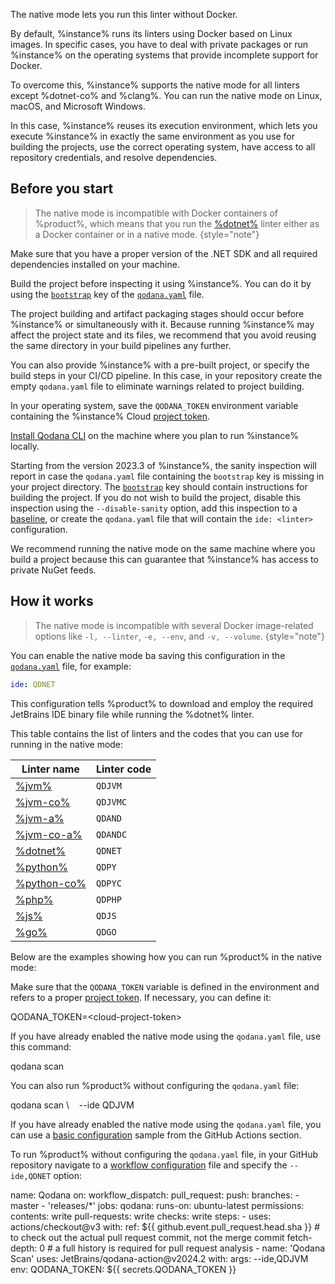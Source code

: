 [//]: # (title: Native mode)

<link-summary>The native mode lets you run this linter without Docker.</link-summary>

By default, %instance% runs its linters using Docker based on Linux images. 
In specific cases, you have to deal with private packages or run %instance% on the operating systems that
provide incomplete support for Docker. 

To overcome this, %instance% supports the native mode for all linters except %dotnet-co% and %clang%.
You can run the native mode on Linux, macOS, and Microsoft Windows.

In this case, %instance% reuses its execution environment, which lets you execute %instance% in exactly the same 
environment as you use for building the projects, use the correct operating system, have access to all repository
credentials, and resolve dependencies. 

## Before you start

> The native mode is incompatible with Docker containers of %product%, which means that you run
> the [%dotnet%](dotnet.md) linter either as a Docker container or in a native mode.
> {style="note"}

Make sure that you have a proper version of the .NET SDK and all required dependencies installed on your machine.

Build the project before inspecting it using %instance%. You can do it by using the [`bootstrap`](before-running-qodana.md)
key of the [`qodana.yaml`](qodana-yaml.md) file.

The project building and artifact packaging stages should occur before %instance% or simultaneously with it. Because 
running %instance% may affect the project state and its files, we recommend that you avoid reusing the same directory 
in your build pipelines any further. 

You can also provide %instance% with a pre-built project, or specify the build steps in your CI/CD pipeline. In this 
case, in your repository create the empty `qodana.yaml` file to eliminate warnings related to project building.

In your operating system, save the `QODANA_TOKEN` environment variable containing the %instance% Cloud
[project token](project-token.md).

[Install Qodana CLI](Quick-start.topic#quickstart-run-using-cli) on the machine where you plan to run %instance% locally.

Starting from the version 2023.3 of %instance%, the sanity inspection will report in case the `qodana.yaml` file 
containing the `bootstrap` key is missing in your project directory. The [`bootstrap`](before-running-qodana.md) 
key should contain instructions for building the project. If you do not wish to build the project, disable
this inspection using the `--disable-sanity` option, add this inspection to a [baseline](baseline.topic), or create the `qodana.yaml`
file that will contain the `ide: <linter>` configuration. 

We recommend running the native mode on the same machine where you build a project because this can guarantee
that %instance% has access to private NuGet feeds.

## How it works

> The native mode is incompatible with several Docker image-related options like `-l, --linter`,
`-e, --env`, and `-v, --volume`.
> {style="note"}

You can enable the native mode ba saving this configuration in the [`qodana.yaml`](qodana-yaml.md) file, for example: 

```yaml
ide: QDNET
```

This configuration tells %product% to download and employ the required JetBrains IDE binary file while running the
%dotnet% linter.

This table contains the list of linters and the codes that you can use for running in the native mode:

| Linter name                | Linter code |
|----------------------------|-------------|
| [%jvm%](jvm.md)            | `QDJVM`     |
| [%jvm-co%](jvm.md)         | `QDJVMC`    |
| [%jvm-a%](jvm.md)          | `QDAND`     |
| [%jvm-co-a%](jvm.md)       | `QDANDC`    |
| [%dotnet%](dotnet.md)      | `QDNET`     |
| [%python%](python.md)      | `QDPY`      |
| [%python-co%](python.md)   | `QDPYC`     |
| [%php%](php.md)            | `QDPHP`     |
| [%js%](js.md)              | `QDJS`      |
| [%go%](golang.md)          | `QDGO`      |



Below are the examples showing how you can run %product% in the native mode:

<tabs group="cli-settings">
    <tab title="Qodana CLI" group-key="native-mode-qodana-cli">
                <procedure>
                    <step>
                        <p>Make sure that the <code>QODANA_TOKEN</code> variable is defined in the environment and refers to a proper 
                        <a href="project-token.md">project token</a>. If necessary, you can define it:</p>
                        <code-block lang="shell" prompt="$">
                            QODANA_TOKEN=&lt;cloud-project-token&gt;
                        </code-block>
                    </step>
                    <step>
                        <p>If you have already enabled the native mode using the <code>qodana.yaml</code> file, use this 
                        command:</p>
                        <code-block lang="shell" prompt="$">qodana scan</code-block>
                        <p>You can also run %product% without configuring the <code>qodana.yaml</code> file:</p>
                        <code-block lang="shell" prompt="$">
                            qodana scan \
                            &nbsp;&nbsp;&nbsp;--ide QDJVM
                        </code-block>
                    </step>
                </procedure>
    </tab>
    <tab title="GitHub Actions" group-key="native-mode-github">
        <p>If you have already enabled the native mode using the <code>qodana.yaml</code> file, you can use a 
        <a href="github.md" anchor="Basic+configuration">basic configuration</a> sample from the GitHub Actions section.</p>
        <p>To run %product% without configuring the <code>qodana.yaml</code> file, in your GitHub repository navigate to 
        a <a href="github.md" anchor="Basic+configuration">workflow configuration</a> file and specify the <code>--ide,QDNET</code> option:</p>
        <code-block lan="yaml">
        name: Qodana
        on:
          workflow_dispatch:
          pull_request:
          push:
            branches:
              - master
              - 'releases/*'
        jobs:
          qodana:
            runs-on: ubuntu-latest
            permissions:
              contents: write
              pull-requests: write
              checks: write
            steps:
              - uses: actions/checkout@v3
                with:
                  ref: ${{ github.event.pull_request.head.sha }}  # to check out the actual pull request commit, not the merge commit
                  fetch-depth: 0  # a full history is required for pull request analysis
              - name: 'Qodana Scan'
                uses: JetBrains/qodana-action@v2024.2
                with:
                  args: --ide,QDJVM
                env:
                  QODANA_TOKEN: ${{ secrets.QODANA_TOKEN }}
        </code-block>
    </tab>
</tabs>
